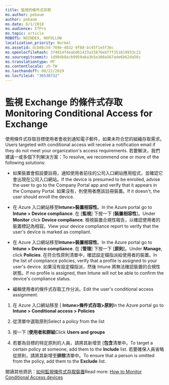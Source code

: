 ```yaml
---
title: 監視的條件式存取
ms.author: pebaum
author: pebaum
ms.date: 8/1/2018
ms.audience: ITPro
ms.topic: article
ROBOTS: NOINDEX, NOFOLLOW
localization_priority: Normal
ms.assetid: dcb86c54-769e-4832-9f88-bc45f1e5f36c
ms.openlocfilehash: 374814f4eabd61433a15876ebf7f351819933c21
ms.sourcegitcommit: 1d98db8acb9959aba3b5e308a567ade6b62da56c
ms.translationtype: MT
ms.contentlocale: zh-TW
ms.lasthandoff: 08/22/2019
ms.locfileid: "36538732"
---
```

# <a name="monitoring-conditional-access-for-exchange"></a><span data-ttu-id="53505-102">監視 Exchange 的條件式存取</span><span class="sxs-lookup"><span data-stu-id="53505-102">Monitoring Conditional Access for Exchange</span></span>

<span data-ttu-id="53505-103">使用條件式存取目標使用者會收到通知電子郵件，如果未符合您的組織存取需求。</span><span class="sxs-lookup"><span data-stu-id="53505-103">Users targeted with conditional access will receive a notification email if they do not meet your organization's access requirements.</span></span> <span data-ttu-id="53505-104">若要解決，我們建議一或多個下列解決方案：</span><span class="sxs-lookup"><span data-stu-id="53505-104">To resolve, we recommend one or more of the following solutions:</span></span>
  
- <span data-ttu-id="53505-105">如果裝置會假設要註冊，通知使用者前往的公司入口網站應用程式，並確認它會出現在公司入口網站。</span><span class="sxs-lookup"><span data-stu-id="53505-105">If the device is presumed to be enrolled, advise the user to go to the Company Portal app and verify that it appears in the Company Portal.</span></span> <span data-ttu-id="53505-106">如果沒有，則使用者應該註冊裝置。</span><span class="sxs-lookup"><span data-stu-id="53505-106">If it doesn't, the user should enroll the device.</span></span>
    
- <span data-ttu-id="53505-107">在 Azure 入口網站移至**Intune\>裝置相容性**。</span><span class="sxs-lookup"><span data-stu-id="53505-107">In the Azure portal go to **Intune \> Device compliance**.</span></span> <span data-ttu-id="53505-108">在 [**監視**] 下按一下 [**裝置相容性**]。</span><span class="sxs-lookup"><span data-stu-id="53505-108">Under **Monitor** click **Device compliance**.</span></span> <span data-ttu-id="53505-109">檢視裝置合規性報告，以確認使用者的裝置標記為相容。</span><span class="sxs-lookup"><span data-stu-id="53505-109">View your device compliance report to verify that the user's device is marked as compliant.</span></span> 
    
- <span data-ttu-id="53505-110">在 Azure 入口網站移至**Intune\>裝置相容性**。</span><span class="sxs-lookup"><span data-stu-id="53505-110">In the Azure portal go to **Intune \> Device compliance**.</span></span> <span data-ttu-id="53505-111">在 [**管理**] 下按一下 [**原則**]。</span><span class="sxs-lookup"><span data-stu-id="53505-111">Under **Manage**, click **Policies**.</span></span> <span data-ttu-id="53505-112">在符合性原則清單中，確認設定檔指派給使用者的裝置。</span><span class="sxs-lookup"><span data-stu-id="53505-112">In the list of compliance policies, verify that a profile is assigned to your user's device.</span></span> <span data-ttu-id="53505-113">如果沒有設定檔指派，然後 Intune 將無法確認裝置的合規性狀態。</span><span class="sxs-lookup"><span data-stu-id="53505-113">If no profile is assigned, then Intune will not be able to confirm the device's compliance status.</span></span> 
    
- <span data-ttu-id="53505-114">編輯使用者的條件式存取工作分派。</span><span class="sxs-lookup"><span data-stu-id="53505-114">Edit the user's conditional access assignment.</span></span>
    
1. <span data-ttu-id="53505-115">在 Azure 入口網站移至 [ **Intune\>條件式存取\>原則**</span><span class="sxs-lookup"><span data-stu-id="53505-115">In the Azure portal go to **Intune \> Conditional access \> Policies**</span></span>
    
2. <span data-ttu-id="53505-116">從清單中選取原則</span><span class="sxs-lookup"><span data-stu-id="53505-116">Select a policy from the list</span></span>
    
3. <span data-ttu-id="53505-117">按一下 [**使用者和群組**</span><span class="sxs-lookup"><span data-stu-id="53505-117">Click **Users and groups**</span></span>
    
4. <span data-ttu-id="53505-118">若要為目標的特定原則的人員，請將其新增至 [**包含**清單中。</span><span class="sxs-lookup"><span data-stu-id="53505-118">To target a certain policy at someone, add them to the **Include** list.</span></span> <span data-ttu-id="53505-119">若要確保人員省略從原則，請將其新增至**排除**清單中。</span><span class="sxs-lookup"><span data-stu-id="53505-119">To ensure that a person is omitted from the policy, add them to the **Exclude** list.</span></span> 
    
<span data-ttu-id="53505-120">閱讀其他資訊：[如何監視條件式存取裝置](https://docs.microsoft.com/intune/conditional-access-exchange-monitor)</span><span class="sxs-lookup"><span data-stu-id="53505-120">Read more: [How to Monitor Conditional Access devices](https://docs.microsoft.com/intune/conditional-access-exchange-monitor)</span></span>
  

